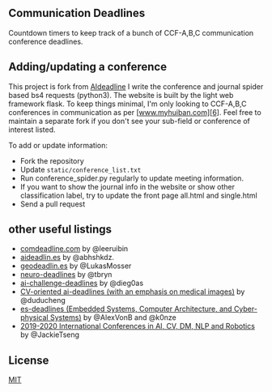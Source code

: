 ## Communication Deadlines 

Countdown timers to keep track of a bunch of CCF-A,B,C communication conference deadlines.

## Adding/updating a conference

This project is fork from [AIdeadline](https://github.com/abhshkdz/ai-deadlines/)
I write the conference and journal spider based bs4 requests (python3).
The website is built by the light web framework flask.
To keep things minimal, I'm only looking to CCF-A,B,C conferences in communication as per [www.myhuiban.com][6]. Feel free to maintain a separate fork if you don't see your sub-field or conference of interest listed.

To add or update information:
- Fork the repository
- Update `static/conference_list.txt`
- Run conference_spider.py regularly to update meeting information.
- If you want to show the journal info in the website or show other classification label, try to update the front page all.html and single.html
- Send a pull request

## other useful listings
- [comdeadline.com][1] by @leeruibin
- [aideadlin.es][2] by @abhshkdz.
- [geodeadlin.es][3] by @LukasMosser
- [neuro-deadlines][4] by @tbryn
- [ai-challenge-deadlines][5] by @dieg0as
- [CV-oriented ai-deadlines (with an emphasis on medical images)][8] by @duducheng
- [es-deadlines (Embedded Systems, Computer Architecture, and Cyber-physical Systems)][9] by @AlexVonB and @k0nze
- [2019-2020 International Conferences in AI, CV, DM, NLP and Robotics][10] by @JackieTseng

## License

[MIT][1]

[1]: http://www.drxiaofei.wang/comdeadline?sub=a,b,c
[2]: http://aideadlin.es/
[3]: http://geodeadlin.es/
[4]: https://github.com/tbryn/neuro-deadlines
[5]: https://github.com/dieg0as/ai-challenge-deadlines
[6]: http://www.conferenceranks.com/#
[8]: https://creedai.github.io/ai-deadlines/
[9]: https://ekut-es.github.io/es-deadlines/
[10]: https://jackietseng.github.io/conference_call_for_paper/conferences.html
